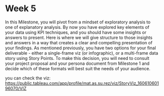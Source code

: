# Week 5

In this Milestone, you will pivot from a mindset of exploratory analysis to one of explanatory analysis. By now you have explored key elements of your data using KPI techniques, and you should have some insights or answers to present. 
Here is where we will give structure to those insights and answers in a way that creates a clear and compelling presentation of your findings. As mentioned previously, you have two options for your final deliverable - either a single-frame viz (or infographic), or a multi-frame data story using Story Points. 
To make this decision, you will need to consult your project proposal and your persona document from Milestone 1 and decide which of these formats will best suit the needs of your audience.

you can check the viz: https://public.tableau.com/app/profile/mat.as.su.rez/viz/StoryViz_16061060196070/VIZ

